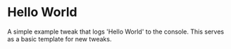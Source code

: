 # Hello World

A simple example tweak that logs 'Hello World' to the console. This serves as a basic template for new tweaks.
